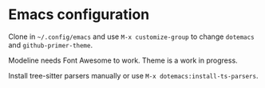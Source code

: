 # Emacs configuration

Clone in `~/.config/emacs` and use `M-x customize-group` to change `dotemacs` and `github-primer-theme`.

Modeline needs Font Awesome to work. Theme is a work in progress.

Install tree-sitter parsers manually or use `M-x dotemacs:install-ts-parsers`.
